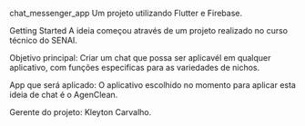 chat_messenger_app
Um projeto utilizando Flutter e Firebase.

Getting Started
A ideia começou através de um projeto realizado no curso técnico do SENAI.

Objetivo principal: Criar um chat que possa ser aplicavél em qualquer aplicativo, com funções especificas para as variedades de nichos.

App que será aplicado: O aplicativo escolhido no momento para aplicar esta ideia de chat é o AgenClean.

Gerente do projeto: Kleyton Carvalho.
